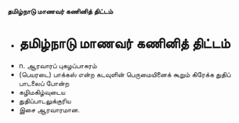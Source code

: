 **தமிழ்நாடு மாணவர் கணினித் திட்டம்**
- # தமிழ்நாடு மாணவர் கணினித் திட்டம்
- n. ஆரவாரப் புகழப்பாசுரம்
- (பெயரடை) பாக்கஸ் என்ற கடவுளின் பெருமையினைக் கூறும் கிரேக்க துதிப் பாடலைப் போன்ற
- கழிமகிழ்வுடைய
- துதிப்பாடலுக்குரிய
- இசை ஆரவாரமான.

